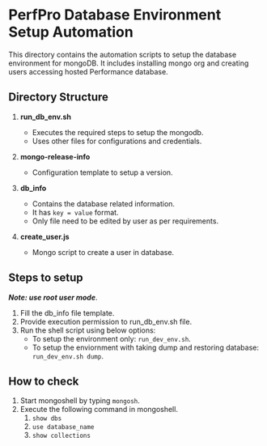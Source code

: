 # PerfPro Database Environment Setup Automation

This directory contains the automation scripts to setup the database environment for mongoDB. It includes installing mongo org and creating users accessing hosted Performance database.

## Directory Structure

1.  **run_db_env.sh**
    -   Executes the required steps to setup the mongodb.
    -   Uses other files for configurations and credentials.

2.  **mongo-release-info**
    -   Configuration template to setup a version.

3.  **db_info**
    -   Contains the database related information.
    -   It has `key = value` format.
    -   Only file need to be edited by user as per requirements.

4.  **create_user.js**
    -   Mongo script to create a user in database.

## Steps to setup

**_Note: use root user mode_**.

1.  Fill the db_info file template.
2.  Provide execution permission to run_db_env.sh file.
3.  Run the shell script using below options:
    -   To setup the environment only: `run_dev_env.sh`.
    -   To setup the enviornment with taking dump and restoring database: `run_dev_env.sh dump`.

## How to check

1.  Start mongoshell by typing `mongosh`.
2.  Execute the following command in mongoshell.
    1.  `show dbs`
    2.  `use database_name`
    3.  `show collections`
